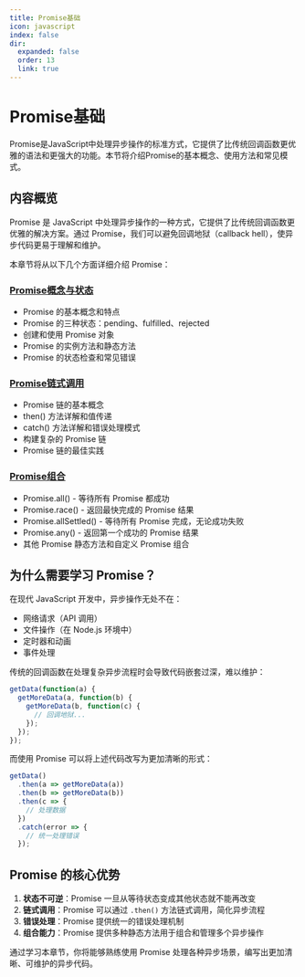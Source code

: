 ```yaml
---
title: Promise基础
icon: javascript
index: false
dir:
  expanded: false
  order: 13
  link: true
---
```


# Promise基础

Promise是JavaScript中处理异步操作的标准方式，它提供了比传统回调函数更优雅的语法和更强大的功能。本节将介绍Promise的基本概念、使用方法和常见模式。

## 内容概览

Promise 是 JavaScript 中处理异步操作的一种方式，它提供了比传统回调函数更优雅的解决方案。通过 Promise，我们可以避免回调地狱（callback hell），使异步代码更易于理解和维护。

本章节将从以下几个方面详细介绍 Promise：

### [Promise概念与状态](./1.13.1-Promise概念与状态.md)

- Promise 的基本概念和特点
- Promise 的三种状态：pending、fulfilled、rejected
- 创建和使用 Promise 对象
- Promise 的实例方法和静态方法
- Promise 的状态检查和常见错误

### [Promise链式调用](./1.13.2-Promise链式调用.md)

- Promise 链的基本概念
- then() 方法详解和值传递
- catch() 方法详解和错误处理模式
- 构建复杂的 Promise 链
- Promise 链的最佳实践

### [Promise组合](./1.13.3-Promise组合.md)

- Promise.all() - 等待所有 Promise 都成功
- Promise.race() - 返回最快完成的 Promise 结果
- Promise.allSettled() - 等待所有 Promise 完成，无论成功失败
- Promise.any() - 返回第一个成功的 Promise 结果
- 其他 Promise 静态方法和自定义 Promise 组合

## 为什么需要学习 Promise？

在现代 JavaScript 开发中，异步操作无处不在：

- 网络请求（API 调用）
- 文件操作（在 Node.js 环境中）
- 定时器和动画
- 事件处理

传统的回调函数在处理复杂异步流程时会导致代码嵌套过深，难以维护：

```javascript
getData(function(a) {
  getMoreData(a, function(b) {
    getMoreData(b, function(c) {
      // 回调地狱...
    });
  });
});
```

而使用 Promise 可以将上述代码改写为更加清晰的形式：

```javascript
getData()
  .then(a => getMoreData(a))
  .then(b => getMoreData(b))
  .then(c => {
    // 处理数据
  })
  .catch(error => {
    // 统一处理错误
  });
```

## Promise 的核心优势

1. **状态不可逆**：Promise 一旦从等待状态变成其他状态就不能再改变
2. **链式调用**：Promise 可以通过 `.then()` 方法链式调用，简化异步流程
3. **错误处理**：Promise 提供统一的错误处理机制
4. **组合能力**：Promise 提供多种静态方法用于组合和管理多个异步操作

通过学习本章节，你将能够熟练使用 Promise 处理各种异步场景，编写出更加清晰、可维护的异步代码。